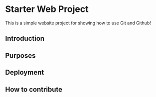 # Starter Web Project 

This is a simple website project for showing how to use Git and Github!

## Introduction


## Purposes 

## Deployment

## How to contribute